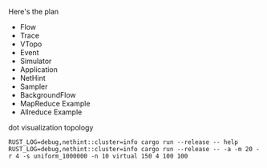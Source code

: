 Here's the plan

- Flow
- Trace
- VTopo
- Event
- Simulator
- Application
- NetHint
- Sampler
- BackgroundFlow
- MapReduce Example
- Allreduce Example

dot visualization topology



```
RUST_LOG=debug,nethint::cluster=info cargo run --release -- help
RUST_LOG=debug,nethint::cluster=info cargo run --release -- -a -m 20 -r 4 -s uniform_1000000 -n 10 virtual 150 4 100 100
```
